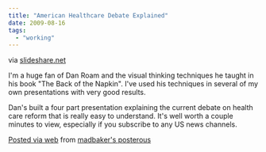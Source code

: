 ```yaml
---
title: "American Healthcare Debate Explained"
date: 2009-08-16
tags:
  - "working"
---
```


via [slideshare.net](http://www.slideshare.net/danroam/healthcare-napkins-all)

I'm a huge fan of Dan Roam and the visual thinking techniques he taught in his book "The Back of the Napkin". I've used his techniques in several of my own presentations with very good results.

Dan's built a four part presentation explaining the current debate on health care reform that is really easy to understand. It's well worth a couple minutes to view, especially if you subscribe to any US news channels.

[Posted via web](http://posterous.com) from [madbaker's posterous](http://madbaker.posterous.com/american-healthcare-debate-explained)
